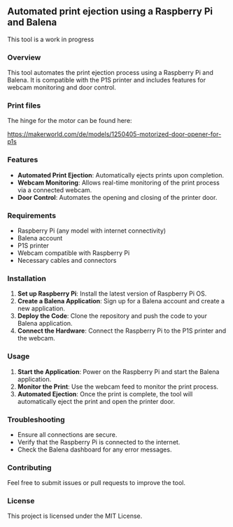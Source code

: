 ## Automated print ejection using a Raspberry Pi and Balena

This tool is a work in progress

### Overview

This tool automates the print ejection process using a Raspberry Pi and Balena. It is compatible with the P1S printer and includes features for webcam monitoring and door control.

### Print files

The hinge for the motor can be found here:

https://makerworld.com/de/models/1250405-motorized-door-opener-for-p1s


### Features

- **Automated Print Ejection**: Automatically ejects prints upon completion.
- **Webcam Monitoring**: Allows real-time monitoring of the print process via a connected webcam.
- **Door Control**: Automates the opening and closing of the printer door.

### Requirements

- Raspberry Pi (any model with internet connectivity)
- Balena account
- P1S printer
- Webcam compatible with Raspberry Pi
- Necessary cables and connectors

### Installation

1. **Set up Raspberry Pi**: Install the latest version of Raspberry Pi OS.
2. **Create a Balena Application**: Sign up for a Balena account and create a new application.
3. **Deploy the Code**: Clone the repository and push the code to your Balena application.
4. **Connect the Hardware**: Connect the Raspberry Pi to the P1S printer and the webcam.

### Usage

1. **Start the Application**: Power on the Raspberry Pi and start the Balena application.
2. **Monitor the Print**: Use the webcam feed to monitor the print process.
3. **Automated Ejection**: Once the print is complete, the tool will automatically eject the print and open the printer door.

### Troubleshooting

- Ensure all connections are secure.
- Verify that the Raspberry Pi is connected to the internet.
- Check the Balena dashboard for any error messages.

### Contributing

Feel free to submit issues or pull requests to improve the tool.

### License

This project is licensed under the MIT License.

